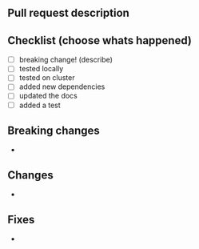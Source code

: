 ## Pull request description 



## Checklist (choose whats happened)

- [ ] breaking change! (describe)
- [ ] tested locally
- [ ] tested on cluster
- [ ] added new dependencies
- [ ] updated the docs
- [ ] added a test

## Breaking changes

-

## Changes

-

## Fixes

-